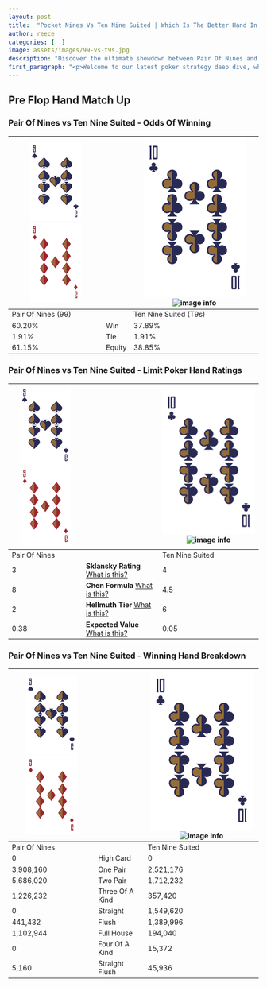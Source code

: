 ```yaml
---
layout: post
title:  "Pocket Nines Vs Ten Nine Suited | Which Is The Better Hand In Poker? A Complete Guide"
author: reece
categories: [  ]
image: assets/images/99-vs-t9s.jpg
description: "Discover the ultimate showdown between Pair Of Nines and Ten Nine Suited in poker! Uncover the odds, strategies, and scenarios where one hand triumphs over the other. Get ready to up your poker game with this thrilling analysis."
first_paragraph: "<p>Welcome to our latest poker strategy deep dive, where we're pitting two distinct hands against each other in a high-stakes showdown: Pair Of Nines vs Ten Nine Suited.</p><p>In the dynamic world of poker, every decision counts, and knowing which hand holds the upper hand is key to your success at the table.</p><p>In this article, we'll dissect these two hands, explore the scenarios where one dominates the other, and equip you with the knowledge to make strategic choices that can tip the odds in your favor.</p><p>Get ready to unravel the intriguing dynamics of these poker hands and elevate your game to new heights.</p>"
---
```




[comment]: # (sp0)

## Pre Flop Hand Match Up

<div class="table hand-ratings" markdown="1"> 



### Pair Of Nines vs Ten Nine Suited - Odds Of Winning


    
| ![image info](assets/images/hand1/9.png) ![image info](assets/images/hand1/9o.png) |  | ![image info](assets/images/hand2/T.png) ![image info](assets/images/hand2/9s.png) |
| -------- | -------- | -------- |
| Pair Of Nines (99) |  | Ten Nine Suited (T9s) |
| 60.20% | Win | 37.89% |
| 1.91% | Tie | 1.91% |
| 61.15% | Equity | 38.85% |




[comment]: # (sp1)



### Pair Of Nines vs Ten Nine Suited - Limit Poker Hand Ratings


    
| ![image info](assets/images/hand1/9.png) ![image info](assets/images/hand1/9o.png) |  | ![image info](assets/images/hand2/T.png) ![image info](assets/images/hand2/9s.png) |
| -------- | -------- | -------- |
| Pair Of Nines |  | Ten Nine Suited |
| 3 | **Sklansky Rating** [What is this?](/sklansky-rating-explained) | 4 |
| 8 | **Chen Formula** [What is this?](/chen-formula-explained) | 4.5 |
| 2 | **Hellmuth Tier** [What is this?](/Hellmuth-tier-explained) | 6 |
| 0.38 | **Expected Value** [What is this?](/expected-value-explained) | 0.05 |




[comment]: # (sp2)



### Pair Of Nines vs Ten Nine Suited - Winning Hand Breakdown


    
| ![image info](assets/images/hand1/9.png) ![image info](assets/images/hand1/9o.png) |  | ![image info](assets/images/hand2/T.png) ![image info](assets/images/hand2/9s.png) |
| -------- | -------- | -------- |
| Pair Of Nines |  | Ten Nine Suited |
| 0 | High Card | 0 |
| 3,908,160 | One Pair | 2,521,176 |
| 5,686,020 | Two Pair | 1,712,232 |
| 1,226,232 | Three Of A Kind | 357,420 |
| 0 | Straight | 1,549,620 |
| 441,432 | Flush | 1,389,996 |
| 1,102,944 | Full House | 194,040 |
| 0 | Four Of A Kind | 15,372 |
| 5,160 | Straight Flush | 45,936 |




[comment]: # (sp3)



</div>

[comment]: # (sp4)



[comment]: # (sp5)


